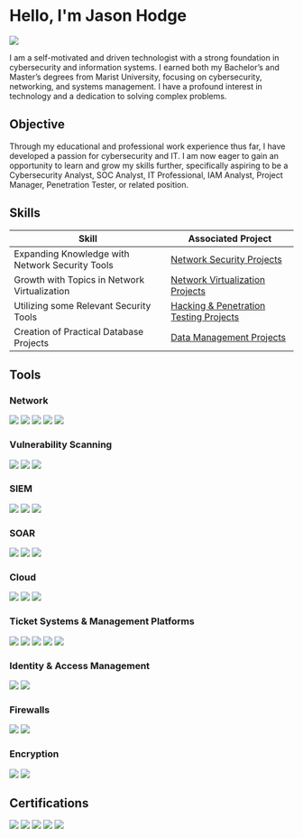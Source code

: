 # Hello, I'm Jason Hodge
<a href="https://www.linkedin.com/in/jason-hodge-ms-6729ab1a6/"><img src="https://img.shields.io/badge/-LinkedIn-0072b1?&style=for-the-badge&logo=linkedin&logoColor=white" /></a>

I am a self-motivated and driven technologist with a strong foundation in cybersecurity and information systems. I earned both my Bachelor’s and Master’s degrees from Marist University, focusing on cybersecurity, networking, and systems management. I have a profound interest in technology and a dedication to solving complex problems. 

## Objective

Through my educational and professional work experience thus far, I have developed a passion for cybersecurity and IT. I am now eager to gain an opportunity to learn and grow my skills further, specifically aspiring to be a Cybersecurity Analyst, SOC Analyst,  IT Professional, IAM Analyst, Project Manager, Penetration Tester, or related position. 

## Skills

| Skill                                         | Associated Project         |
|-----------------------------------------------|----------------------------|
| Expanding Knowledge with Network Security Tools | <a href="https://github.com/Jhodge9611/Jason_Hodge_Projects/tree/main/Network%20Security%20Projects">Network Security Projects</a>|
| Growth with Topics in Network Virtualization | <a href="https://github.com/Jhodge9611/Jason_Hodge_Projects/tree/main/Network%20Virtualization%20Projects">Network Virtualization Projects</a>|
| Utilizing some Relevant Security Tools | <a href="https://github.com/Jhodge9611/Jason_Hodge_Projects/tree/main/Hacking%20%26%20Penetration%20Testing%20Projects">Hacking & Penetration Testing Projects</a>|
| Creation of Practical Database Projects | <a href="https://github.com/Jhodge9611/Jason_Hodge_Projects/tree/main/Data%20Management%20Project">Data Management Projects</a>|

## Tools

### Network
<div>
    <img src="https://img.shields.io/badge/-Wireshark-1679A7?&style=for-the-badge&logo=Wireshark&logoColor=white" />
    <img src="https://img.shields.io/badge/-Suricata-EF3B2D?&style=for-the-badge&logo=Suricata&logoColor=white" />
    <img src="https://img.shields.io/badge/-Sam%20Spade-000000?&style=for-the-badge&logo=spade&logoColor=white" />
    <img src="https://img.shields.io/badge/-Packet%20Tracer-0096D6?&style=for-the-badge&logo=cisco&logoColor=white" />
    <img src="https://img.shields.io/badge/-NetSpot-4C8C2B?&style=for-the-badge&logo=netspot&logoColor=white" />
</div>

### Vulnerability Scanning
<div>
    <img src="https://img.shields.io/badge/-Kali%20Linux-557C3C?&style=for-the-badge&logo=kali&logoColor=white" />
    <img src="https://img.shields.io/badge/-Nessus-2D2F4D?&style=for-the-badge&logo=tenable&logoColor=white" />
    <img src="https://img.shields.io/badge/-Burp%20Suite-7A3F00?&style=for-the-badge&logo=burpsuite&logoColor=white" />
</div>

### SIEM
<div>
    <img src="https://img.shields.io/badge/-Splunk-000000?&style=for-the-badge&logo=Splunk&logoColor=white" />
    <img src="https://img.shields.io/badge/-NetWitness%20Investigator-005F8D?&style=for-the-badge&logo=netwitness&logoColor=white" />
    <img src="https://img.shields.io/badge/-EveBox-1E2A47?&style=for-the-badge&logo=evileye&logoColor=white" />
</div>

### SOAR
<div>
    <img src="https://img.shields.io/badge/-Splunk%20SOAR-00A3E0?&style=for-the-badge&logo=splunk&logoColor=white" />
    <img src="https://img.shields.io/badge/-ServiceNow%20Security%20Operations-00A9E0?&style=for-the-badge&logo=servicenow&logoColor=white" />
    <img src="https://img.shields.io/badge/-Google%20Security%20Operations-4285F4?&style=for-the-badge&logo=googlecloud&logoColor=white" />
</div>

### Cloud
<div>
    <img src="https://img.shields.io/badge/-Google%20Security%20Command%20Center-4285F4?&style=for-the-badge&logo=googlecloud&logoColor=white" />
    <img src="https://img.shields.io/badge/-Azure-0078D4?&style=for-the-badge&logo=microsoftazure&logoColor=white" />
    <img src="https://img.shields.io/badge/-AWS-232F3E?&style=for-the-badge&logo=amazonaws&logoColor=white" />
</div>

### Ticket Systems & Management Platforms
<div>
    <img src="https://img.shields.io/badge/-Jira-0052CC?&style=for-the-badge&logo=jira&logoColor=white" />
    <img src="https://img.shields.io/badge/-ServiceNow-00A9E0?&style=for-the-badge&logo=servicenow&logoColor=white" />
    <img src="https://img.shields.io/badge/-Phabricator-1E3A5F?&style=for-the-badge&logo=phabricator&logoColor=white" />
    <img src="https://img.shields.io/badge/-Asana-008CFF?&style=for-the-badge&logo=asana&logoColor=white" />
    <img src="https://img.shields.io/badge/-Symantec%20Ghost%20Solution%20Suite-FF6600?&style=for-the-badge&logo=symantec&logoColor=white" />
</div>

### Identity & Access Management 
<div>
    <img src="https://img.shields.io/badge/-CyberArk-0077B5?&style=for-the-badge&logo=cyberark&logoColor=white" />
    <img src="https://img.shields.io/badge/-One%20Identity%20Active%20Roles-0066B3?&style=for-the-badge&logo=oneidentity&logoColor=white" />
</div>

### Firewalls
<div>
    <img src="https://img.shields.io/badge/-OPNsense-5E6D3C?&style=for-the-badge&logo=opnsense&logoColor=white" />
    <img src="https://img.shields.io/badge/-pfSense-006F34?&style=for-the-badge&logo=pfSense&logoColor=white" />
</div>

### Encryption
<div>
    <img src="https://img.shields.io/badge/-GNUpg-FFFFFF?&style=for-the-badge&logo=gnupg&logoColor=black" />
    <img src="https://img.shields.io/badge/-BitLocker-0078D4?&style=for-the-badge&logo=microsoft&logoColor=white" />
</div>

## Certifications
<div>
<img src="https://img.shields.io/badge/-Google%20Cloud%20Cybersecurity%20Professional-4285F4?&style=for-the-badge&logo=googlecloud&logoColor=white" />
<img src="https://img.shields.io/badge/-SIEM%20Splunk%20Hands--On%20Guide%20Specialization-000000?&style=for-the-badge&logo=splunk&logoColor=white" />
<img src="https://img.shields.io/badge/-Prompt%20Engineering%20for%20ChatGPT-8A2BE2?&style=for-the-badge&logo=openai&logoColor=white" />
<img src="https://img.shields.io/badge/-ServiceNow%20System%20Administrator%20from%20Zero%20to%20Hero-00A1E0?&style=for-the-badge&logo=servicenow&logoColor=white" />
<img src="https://img.shields.io/badge/-Advanced%20Network%20Security%20Specialization%20Certification-000080?&style=for-the-badge&logo=cyberdefense&logoColor=white" />
</div>
